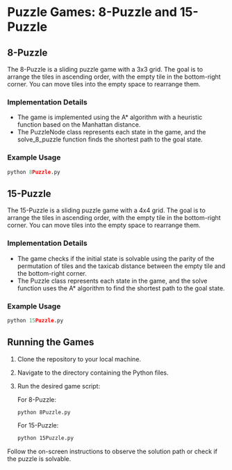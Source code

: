 # Puzzle Games: 8-Puzzle and 15-Puzzle

## 8-Puzzle

The 8-Puzzle is a sliding puzzle game with a 3x3 grid. The goal is to arrange the tiles in ascending order, with the empty tile in the bottom-right corner. You can move tiles into the empty space to rearrange them.

### Implementation Details

- The game is implemented using the A* algorithm with a heuristic function based on the Manhattan distance.
- The PuzzleNode class represents each state in the game, and the solve_8_puzzle function finds the shortest path to the goal state.

### Example Usage

```python
python 8Puzzle.py
```

## 15-Puzzle

The 15-Puzzle is a sliding puzzle game with a 4x4 grid. The goal is to arrange the tiles in ascending order, with the empty tile in the bottom-right corner. You can move tiles into the empty space to rearrange them.

### Implementation Details

- The game checks if the initial state is solvable using the parity of the permutation of tiles and the taxicab distance between the empty tile and the bottom-right corner.
- The Puzzle class represents each state in the game, and the solve function uses the A* algorithm to find the shortest path to the goal state.

### Example Usage

```python
python 15Puzzle.py
```

## Running the Games

1. Clone the repository to your local machine.
2. Navigate to the directory containing the Python files.
3. Run the desired game script:

   For 8-Puzzle:

   ```bash
   python 8Puzzle.py
   ```

   For 15-Puzzle:

   ```bash
   python 15Puzzle.py
   ```

Follow the on-screen instructions to observe the solution path or check if the puzzle is solvable.
